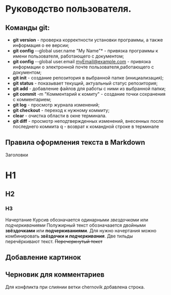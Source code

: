 # Руководство пользователя.
## Команды git:
* **git version** - проверка корректности установки программы, а также информация о ее версии;
* **git config** --global user.name "My Name"* - привязка программы к имени пользователя, работающего с документом;
* **git config** --global user.email myEmail@example.com - привязка информации о электронной почте пользователя,работающего с документом;
* **git init** - создание репозитория в выбранной папке (инициализация);
* **git status** - показывает текущий, актуальный статус репозитория;
* **git add** - добавление файлов для работы с ними из выбранной папки;
* **git commit** -m "Комментарий к комиту" - создание точки сохранения с комментарием;
* **git log** - просмотр журнала изменений;
* **git checkout** - переход к нужному коммиту;
* **clear** - очистка области в окне терминала.
* **git diff** - просмотр неподтвержденных изменений, внесенных после последнего коммита
q - возврат к командной строке в терминале
## Правила оформления текста в Markdown
Заголовки
# H1
## H2
### H3

Начертание
Курсив обозначается одинарными *звездочками* или _подчеркиваниями_
Полужирный текст обозначаается двойными **звёздочками** или __подчеркиваниями__.
Для нужно начертания можно комбинировать **звёздочки и _подчеркивания_**.
Две тильды перечёркивают текст. ~~Перечеркнутый текст~~
## Добавление картинок
## Черновик для комментариев
Для конфликта при слиянии ветки chernovik добавлена строка.
